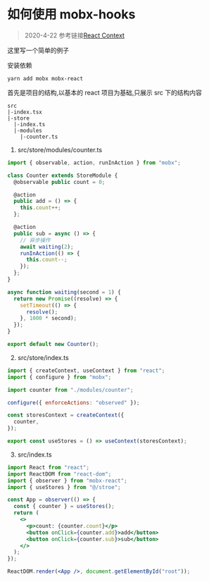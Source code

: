 # 如何使用 mobx-hooks

> 2020-4-22
> 参考链接[React Context](https://mobx-react.js.org/recipes-context)

这里写一个简单的例子

安装依赖

```
yarn add mobx mobx-react
```

首先是项目的结构,以基本的 react 项目为基础,只展示 src 下的结构内容

```
src
|-index.tsx
|-store
  |-index.ts
  |-modules
    |-counter.ts
```

1. src/store/modules/counter.ts

```jsx
import { observable, action, runInAction } from "mobx";

class Counter extends StoreModule {
  @observable public count = 0;

  @action
  public add = () => {
    this.count++;
  };

  @action
  public sub = async () => {
    // 异步操作
    await waiting(2);
    runInAction(() => {
      this.count--;
    });
  };
}

async function waiting(second = 1) {
  return new Promise((resolve) => {
    setTimeout(() => {
      resolve();
    }, 1000 * second);
  });
}

export default new Counter();
```

2. src/store/index.ts

```jsx
import { createContext, useContext } from "react";
import { configure } from "mobx";

import counter from "./modules/counter";

configure({ enforceActions: "observed" });

const storesContext = createContext({
  counter,
});

export const useStores = () => useContext(storesContext);
```

3. src/index.ts

```jsx
import React from "react";
import ReactDOM from "react-dom";
import { observer } from "mobx-react";
import { useStores } from "@/stroe";

const App = observer(() => {
  const { counter } = useStores();
  return (
    <>
      <p>count: {counter.count}</p>
      <button onClick={counter.add}>add</button>
      <button onClick={counter.sub}>sub</button>
    </>
  );
});

ReactDOM.render(<App />, document.getElementById("root"));
```
